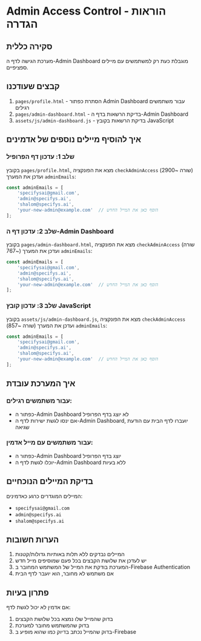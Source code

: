 # Admin Access Control - הוראות הגדרה

## סקירה כללית
מערכת הגישה לדף ה-Admin Dashboard מוגבלת כעת רק למשתמשים עם מיילים ספציפיים.

## קבצים שעודכנו
1. `pages/profile.html` - הסתרת כפתור Admin Dashboard עבור משתמשים רגילים
2. `pages/admin-dashboard.html` - בדיקת הרשאות בדף ה-Admin Dashboard
3. `assets/js/admin-dashboard.js` - בדיקת הרשאות בקובץ JavaScript

## איך להוסיף מיילים נוספים של אדמינים

### שלב 1: עדכון דף הפרופיל
בקובץ `pages/profile.html`, מצא את הפונקציה `checkAdminAccess` (שורה ~2900) ועדכן את המערך `adminEmails`:

```javascript
const adminEmails = [
    'specifysai@gmail.com',
    'admin@specifys.ai',
    'shalom@specifys.ai',
    'your-new-admin@example.com'  // הוסף כאן את המייל החדש
];
```

### שלב 2: עדכון דף ה-Admin Dashboard
בקובץ `pages/admin-dashboard.html`, מצא את הפונקציה `checkAdminAccess` (שורה ~767) ועדכן את המערך `adminEmails`:

```javascript
const adminEmails = [
    'specifysai@gmail.com',
    'admin@specifys.ai',
    'shalom@specifys.ai',
    'your-new-admin@example.com'  // הוסף כאן את המייל החדש
];
```

### שלב 3: עדכון קובץ JavaScript
בקובץ `assets/js/admin-dashboard.js`, מצא את הפונקציה `checkAdminAccess` (שורה ~857) ועדכן את המערך `adminEmails`:

```javascript
const adminEmails = [
    'specifysai@gmail.com',
    'admin@specifys.ai',
    'shalom@specifys.ai',
    'your-new-admin@example.com'  // הוסף כאן את המייל החדש
];
```

## איך המערכת עובדת

### עבור משתמשים רגילים:
- כפתור ה-Admin Dashboard לא יוצג בדף הפרופיל
- אם ינסו לגשת ישירות לדף ה-Admin Dashboard, יועברו לדף הבית עם הודעת שגיאה

### עבור משתמשים עם מייל אדמין:
- כפתור ה-Admin Dashboard יוצג בדף הפרופיל
- יוכלו לגשת לדף ה-Admin Dashboard ללא בעיות

## בדיקת המיילים הנוכחיים
המיילים המוגדרים כרגע כאדמינים:
- `specifysai@gmail.com`
- `admin@specifys.ai`
- `shalom@specifys.ai`

## הערות חשובות
1. המיילים נבדקים ללא תלות באותיות גדולות/קטנות
2. יש לעדכן את שלושת הקבצים בכל פעם שמוסיפים מייל חדש
3. המערכת בודקת את המייל של המשתמש המחובר ב-Firebase Authentication
4. אם משתמש לא מחובר, הוא יועבר לדף הבית

## פתרון בעיות
אם אדמין לא יכול לגשת לדף:
1. בדוק שהמייל שלו נמצא בכל שלושת הקבצים
2. בדוק שהמשתמש מחובר למערכת
3. בדוק שהמייל נכתב בדיוק כמו שהוא מופיע ב-Firebase
